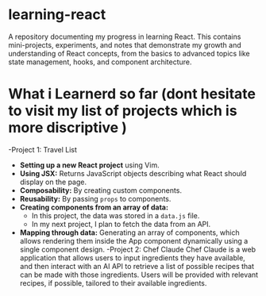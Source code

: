 # learning-react
A repository documenting my progress in learning React. This contains mini-projects, experiments, and notes that demonstrate my growth and understanding of React concepts, from the basics to advanced topics like state management, hooks, and component architecture.
# What i Learnerd so far (dont hesitate to visit my list of projects which is more discriptive )
-Project 1: Travel List
  - **Setting up a new React project** using Vim.
  - **Using JSX:** Returns JavaScript objects describing what React should display on the page.
  - **Composability:** By creating custom components.
  - **Reusability:** By passing `props` to components.
  - **Creating components from an array of data:**
    - In this project, the data was stored in a `data.js` file.
    - In my next project, I plan to fetch the data from an API.
  - **Mapping through data:** Generating an array of components, which allows rendering them inside the App component dynamically using a single component design.
-Project 2: Chef Claude
Chef Claude is a web application that allows users to input ingredients they have available, and then interact with an AI API to retrieve a list of possible recipes that can be made with those ingredients. Users will be provided with relevant recipes, if possible, tailored to their available ingredients.
  

  
